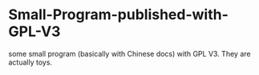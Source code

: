 # Small-Program-published-with-GPL-V3
some small program (basically with Chinese docs) with GPL V3. They are actually toys.
